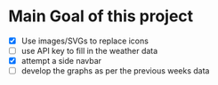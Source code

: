 # Main Goal of this project

* [x] Use images/SVGs to replace icons
* [ ] use API key to fill in the weather data
* [x] attempt a side navbar 
* [ ] develop the graphs as per the previous weeks data

